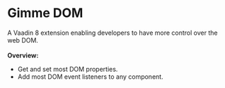 # Gimme DOM

A Vaadin 8 extension enabling developers to have more control over the web DOM.
<br/><br/>
**Overview:**
* Get and set most DOM properties.
* Add most DOM event listeners to any component.
